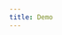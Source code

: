 ```yaml
---
title: Demo
---
```


<div class='py-10 text-center text-4xl'>
  <rock-band-simple-icon icon='ethereum'></rock-band-simple-icon><candy-floss-wallet-balance address='0x98cCAac584a012D27A67ABD1586868a1bc3b33e3'></candy-floss-wallet-balance>
</div>

<candy-floss-wallet-connect></candy-floss-wallet-connect>

<candy-floss-donate-button></candy-floss-donate-button>